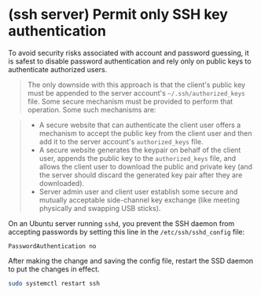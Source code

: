 # (ssh server) Permit only SSH key authentication

To avoid security risks associated with account and password guessing, it is safest to disable password authentication and rely only on public keys to authenticate authorized users.

> The only downside with this approach is that the client's public key must be appended to the server account's `~/.ssh/authorized_keys` file. Some secure mechanism must be provided to perform that operation. Some such mechanisms are:

> * A secure website that can authenticate the client user offers a mechanism to accept the public key from the client user and then add it to the server account's `authorized_keys` file.
> * A secure website generates the keypair on behalf of the client user, appends the public key to the `authorized_keys` file, and allows the client user to download the public and private key (and the server should discard the generated key pair after they are downloaded).
> * Server admin user and client user establish some secure and mutually acceptable side-channel key exchange (like meeting physically and swapping USB sticks).

On an Ubuntu server running `sshd`, you prevent the SSH daemon from accepting passwords by setting this line in the `/etc/ssh/sshd_config` file:

```nohighlight
PasswordAuthentication no
```

After making the change and saving the config file, restart the SSD daemon to put the changes in effect.

```bash
sudo systemctl restart ssh
```
